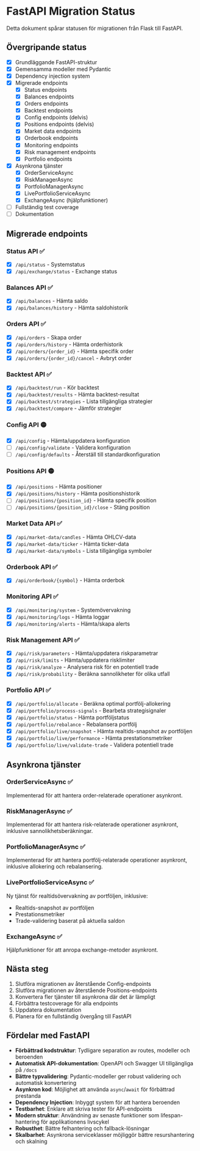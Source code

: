 # FastAPI Migration Status

Detta dokument spårar statusen för migrationen från Flask till FastAPI.

## Övergripande status

- [x] Grundläggande FastAPI-struktur
- [x] Gemensamma modeller med Pydantic
- [x] Dependency injection system
- [x] Migrerade endpoints
  - [x] Status endpoints
  - [x] Balances endpoints
  - [x] Orders endpoints
  - [x] Backtest endpoints
  - [x] Config endpoints (delvis)
  - [x] Positions endpoints (delvis)
  - [x] Market data endpoints
  - [x] Orderbook endpoints
  - [x] Monitoring endpoints
  - [x] Risk management endpoints
  - [x] Portfolio endpoints
- [x] Asynkrona tjänster
  - [x] OrderServiceAsync
  - [x] RiskManagerAsync
  - [x] PortfolioManagerAsync
  - [x] LivePortfolioServiceAsync
  - [x] ExchangeAsync (hjälpfunktioner)
- [ ] Fullständig test coverage
- [ ] Dokumentation

## Migrerade endpoints

### Status API ✅

- [x] `/api/status` - Systemstatus
- [x] `/api/exchange/status` - Exchange status

### Balances API ✅

- [x] `/api/balances` - Hämta saldo
- [x] `/api/balances/history` - Hämta saldohistorik

### Orders API ✅

- [x] `/api/orders` - Skapa order
- [x] `/api/orders/history` - Hämta orderhistorik
- [x] `/api/orders/{order_id}` - Hämta specifik order
- [x] `/api/orders/{order_id}/cancel` - Avbryt order

### Backtest API ✅

- [x] `/api/backtest/run` - Kör backtest
- [x] `/api/backtest/results` - Hämta backtest-resultat
- [x] `/api/backtest/strategies` - Lista tillgängliga strategier
- [x] `/api/backtest/compare` - Jämför strategier

### Config API 🟡

- [x] `/api/config` - Hämta/uppdatera konfiguration
- [ ] `/api/config/validate` - Validera konfiguration
- [ ] `/api/config/defaults` - Återställ till standardkonfiguration

### Positions API 🟡

- [x] `/api/positions` - Hämta positioner
- [x] `/api/positions/history` - Hämta positionshistorik
- [ ] `/api/positions/{position_id}` - Hämta specifik position
- [ ] `/api/positions/{position_id}/close` - Stäng position

### Market Data API ✅

- [x] `/api/market-data/candles` - Hämta OHLCV-data
- [x] `/api/market-data/ticker` - Hämta ticker-data
- [x] `/api/market-data/symbols` - Lista tillgängliga symboler

### Orderbook API ✅

- [x] `/api/orderbook/{symbol}` - Hämta orderbok

### Monitoring API ✅

- [x] `/api/monitoring/system` - Systemövervakning
- [x] `/api/monitoring/logs` - Hämta loggar
- [x] `/api/monitoring/alerts` - Hämta/skapa alerts

### Risk Management API ✅

- [x] `/api/risk/parameters` - Hämta/uppdatera riskparametrar
- [x] `/api/risk/limits` - Hämta/uppdatera risklimiter
- [x] `/api/risk/analyze` - Analysera risk för en potentiell trade
- [x] `/api/risk/probability` - Beräkna sannolikheter för olika utfall

### Portfolio API ✅

- [x] `/api/portfolio/allocate` - Beräkna optimal portfölj-allokering
- [x] `/api/portfolio/process-signals` - Bearbeta strategisignaler
- [x] `/api/portfolio/status` - Hämta portföljstatus
- [x] `/api/portfolio/rebalance` - Rebalansera portfölj
- [x] `/api/portfolio/live/snapshot` - Hämta realtids-snapshot av portföljen
- [x] `/api/portfolio/live/performance` - Hämta prestationsmetriker
- [x] `/api/portfolio/live/validate-trade` - Validera potentiell trade

## Asynkrona tjänster

### OrderServiceAsync ✅

Implementerad för att hantera order-relaterade operationer asynkront.

### RiskManagerAsync ✅

Implementerad för att hantera risk-relaterade operationer asynkront, inklusive sannolikhetsberäkningar.

### PortfolioManagerAsync ✅

Implementerad för att hantera portfölj-relaterade operationer asynkront, inklusive allokering och rebalansering.

### LivePortfolioServiceAsync ✅

Ny tjänst för realtidsövervakning av portföljen, inklusive:
- Realtids-snapshot av portföljen
- Prestationsmetriker
- Trade-validering baserat på aktuella saldon

### ExchangeAsync ✅

Hjälpfunktioner för att anropa exchange-metoder asynkront.

## Nästa steg

1. Slutföra migrationen av återstående Config-endpoints
2. Slutföra migrationen av återstående Positions-endpoints
3. Konvertera fler tjänster till asynkrona där det är lämpligt
4. Förbättra testcoverage för alla endpoints
5. Uppdatera dokumentation
6. Planera för en fullständig övergång till FastAPI

## Fördelar med FastAPI

- **Förbättrad kodstruktur**: Tydligare separation av routes, modeller och beroenden
- **Automatisk API-dokumentation**: OpenAPI och Swagger UI tillgängliga på `/docs`
- **Bättre typvalidering**: Pydantic-modeller ger robust validering och automatisk konvertering
- **Asynkron kod**: Möjlighet att använda `async`/`await` för förbättrad prestanda
- **Dependency Injection**: Inbyggt system för att hantera beroenden
- **Testbarhet**: Enklare att skriva tester för API-endpoints
- **Modern struktur**: Användning av senaste funktioner som lifespan-hantering för applikationens livscykel
- **Robusthet**: Bättre felhantering och fallback-lösningar 
- **Skalbarhet**: Asynkrona serviceklasser möjliggör bättre resurshantering och skalning 